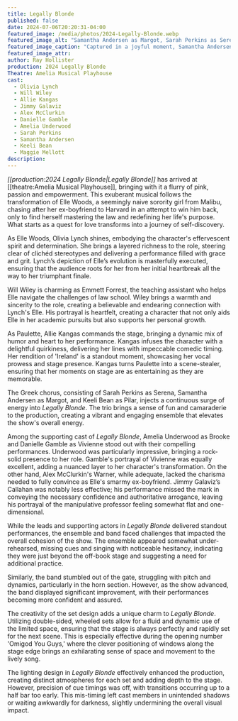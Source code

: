 ```yaml
---
title: Legally Blonde
published: false
date: 2024-07-06T20:20:31-04:00
featured_image: /media/photos/2024-Legally-Blonde.webp
featured_image_alt: "Samantha Andersen as Margot, Sarah Perkins as Serena, Olivia Lynch as Elle Woods, and Keeli Bean as Pilar in a scene from 'Legally Blonde'."
featured_image_caption: "Captured in a joyful moment, Samantha Andersen as Margot, Sarah Perkins as Serena, Olivia Lynch portraying Elle Woods, and Keeli Bean as Pilar bring vibrant energy to the stage in 'Legally Blonde'."
featured_image_attr: 
author: Ray Hollister
production: 2024 Legally Blonde
Theatre: Amelia Musical Playhouse
cast: 
  - Olivia Lynch
  - Will Wiley
  - Allie Kangas
  - Jimmy Galaviz
  - Alex McClurkin
  - Danielle Gamble
  - Amelia Underwood
  - Sarah Perkins
  - Samantha Andersen
  - Keeli Bean
  - Maggie Mellott
description:
---
```

*[[production:2024 Legally Blonde|Legally Blonde]]* has arrived at [[theatre:Amelia Musical Playhouse]], bringing with it a flurry of pink, passion and empowerment. This exuberant musical follows the transformation of Elle Woods, a seemingly naive sorority girl from Malibu, chasing after her ex-boyfriend to Harvard in an attempt to win him back, only to find herself mastering the law and redefining her life's purpose. What starts as a quest for love transforms into a journey of self-discovery. <!--more-->

As Elle Woods, Olivia Lynch shines, embodying the character's effervescent spirit and determination. She brings a layered richness to the role, steering clear of clichéd stereotypes and delivering a performance filled with grace and grit. Lynch’s depiction of Elle’s evolution is masterfully executed, ensuring that the audience roots for her from her initial heartbreak all the way to her triumphant finale.

Will Wiley is charming as Emmett Forrest, the teaching assistant who helps Elle navigate the challenges of law school. Wiley brings a warmth and sincerity to the role, creating a believable and endearing connection with Lynch's Elle. His portrayal is heartfelt, creating a character that not only aids Elle in her academic pursuits but also supports her personal growth.

As Paulette, Allie Kangas commands the stage, bringing a dynamic mix of humor and heart to her performance. Kangas infuses the character with a delightful quirkiness, delivering her lines with impeccable comedic timing. Her rendition of 'Ireland' is a standout moment, showcasing her vocal prowess and stage presence. Kangas turns Paulette into a scene-stealer, ensuring that her moments on stage are as entertaining as they are memorable.

The Greek chorus, consisting of Sarah Perkins as Serena, Samantha Andersen as Margot, and Keeli Bean as Pilar, injects a continuous surge of energy into *Legally Blonde*. The trio brings a sense of fun and camaraderie to the production, creating a vibrant and engaging ensemble that elevates the show's overall energy.

Among the supporting cast of *Legally Blonde*, Amelia Underwood as Brooke and Danielle Gamble as Vivienne stood out with their compelling performances. Underwood was particularly impressive, bringing a rock-solid presence to her role. Gamble's portrayal of Vivienne was equally excellent, adding a nuanced layer to her character's transformation. On the other hand, Alex McClurkin's Warner, while adequate, lacked the charisma needed to fully convince as Elle's smarmy ex-boyfriend. Jimmy Galaviz’s Callahan was notably less effective; his performance missed the mark in conveying the necessary confidence and authoritative arrogance, leaving his portrayal of the manipulative professor feeling somewhat flat and one-dimensional.

While the leads and supporting actors in *Legally Blonde* delivered standout performances, the ensemble and band faced challenges that impacted the overall cohesion of the show. The ensemble appeared somewhat under-rehearsed, missing cues and singing with noticeable hesitancy, indicating they were just beyond the off-book stage and suggesting a need for additional practice. 

Similarly, the band stumbled out of the gate, struggling with pitch and dynamics, particularly in the horn section. However, as the show advanced, the band displayed significant improvement, with their performances becoming more confident and assured.

The creativity of the set design adds a unique charm to *Legally Blonde*. Utilizing double-sided, wheeled sets allow for a fluid and dynamic use of the limited space, ensuring that the stage is always perfectly and rapidly set for the next scene. This is especially effective during the opening number 'Omigod You Guys,' where the clever positioning of windows along the stage edge brings an exhilarating sense of space and movement to the lively song.

The lighting design in *Legally Blonde* effectively enhanced the production, creating distinct atmospheres for each set and adding depth to the stage. However, precision of cue timings was off, with transitions occurring up to a half bar too early. This mis-timing left cast members in unintended shadows or waiting awkwardly for darkness, slightly undermining the overall visual impact.

